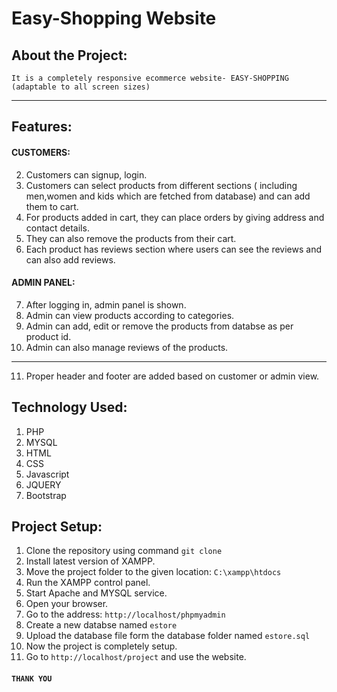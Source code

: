 # Easy-Shopping Website

## About the Project:

```It is a completely responsive ecommerce website- EASY-SHOPPING (adaptable to all screen sizes)```

------------------------------------------------------
## Features:

#### CUSTOMERS:

2. Customers can signup, login.
3. Customers can select products from different sections ( including men,women and kids which are fetched from database) and can add them to cart.
4. For products added in cart, they can place orders by giving address and contact details.
5. They can also remove the products from their cart.
6. Each product has reviews section where users can see the reviews and can also add reviews.

#### ADMIN PANEL:

7. After logging in, admin panel is shown.
8. Admin can view products according to categories.
9. Admin can add, edit or remove the products from databse as per product id.
10. Admin can also manage reviews of the products.

------------------------------------------------------------

11. Proper header and footer are added based on customer or admin view.

## Technology Used:
1. PHP
2. MYSQL
3. HTML
4. CSS
5. Javascript
6. JQUERY
7. Bootstrap

## Project Setup:

1. Clone the repository using command ```git clone```
2. Install latest version of XAMPP.
3. Move the project folder to the given location:
   ```C:\xampp\htdocs```
4. Run the XAMPP control panel.
5. Start Apache and MYSQL service.
6. Open your browser.
7. Go to the address:  ```http://localhost/phpmyadmin ```
8. Create a new databse named ```estore```
9. Upload the database file form the database folder named ```estore.sql```
10. Now the project is completely setup.
11. Go to ```http://localhost/project``` and use the website.


#### ```THANK YOU```
